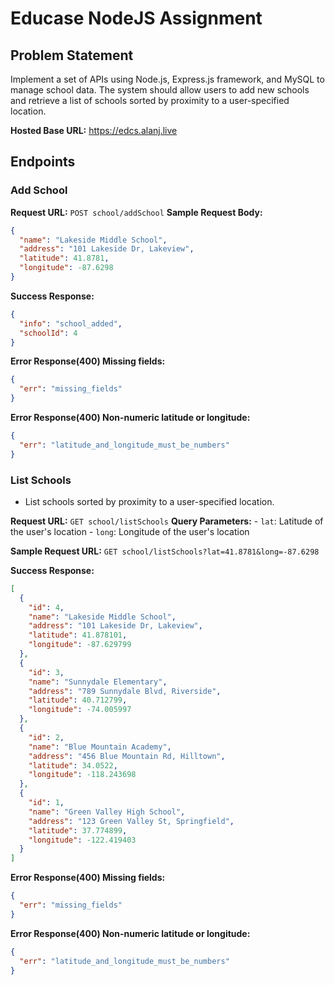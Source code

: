 # Educase NodeJS Assignment

## Problem Statement

Implement a set of APIs using Node.js, Express.js framework, and MySQL to manage school data. The system should allow users to add new schools and retrieve a list of schools sorted by proximity to a user-specified location.

**Hosted Base URL:** https://edcs.alanj.live

## Endpoints

### Add School

**Request URL:** `POST school/addSchool`
**Sample Request Body:**

```json
{
  "name": "Lakeside Middle School",
  "address": "101 Lakeside Dr, Lakeview",
  "latitude": 41.8781,
  "longitude": -87.6298
}
```

**Success Response:**

```json
{
  "info": "school_added",
  "schoolId": 4
}
```

**Error Response(400) Missing fields:**

```json
{
  "err": "missing_fields"
}
```

**Error Response(400) Non-numeric latitude or longitude:**

```json
{
  "err": "latitude_and_longitude_must_be_numbers"
}
```

### List Schools

- List schools sorted by proximity to a user-specified location.

**Request URL:** `GET school/listSchools`
**Query Parameters:** - `lat`: Latitude of the user's location - `long`: Longitude of the user's location

**Sample Request URL:** `GET school/listSchools?lat=41.8781&long=-87.6298`

**Success Response:**

```json
[
  {
    "id": 4,
    "name": "Lakeside Middle School",
    "address": "101 Lakeside Dr, Lakeview",
    "latitude": 41.878101,
    "longitude": -87.629799
  },
  {
    "id": 3,
    "name": "Sunnydale Elementary",
    "address": "789 Sunnydale Blvd, Riverside",
    "latitude": 40.712799,
    "longitude": -74.005997
  },
  {
    "id": 2,
    "name": "Blue Mountain Academy",
    "address": "456 Blue Mountain Rd, Hilltown",
    "latitude": 34.0522,
    "longitude": -118.243698
  },
  {
    "id": 1,
    "name": "Green Valley High School",
    "address": "123 Green Valley St, Springfield",
    "latitude": 37.774899,
    "longitude": -122.419403
  }
]
```

**Error Response(400) Missing fields:**

```json
{
  "err": "missing_fields"
}
```

**Error Response(400) Non-numeric latitude or longitude:**

```json
{
  "err": "latitude_and_longitude_must_be_numbers"
}
```
